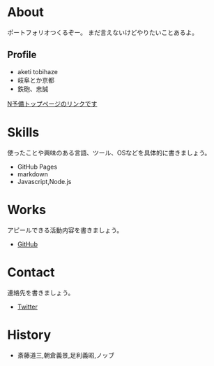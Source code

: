 
# About
ポートフォリオつくるぞー。
まだ言えないけどやりたいことあるよ。

## Profile
- aketi tobihaze
- 岐阜とか京都
- 鉄砲、忠誠


[N予備トップページのリンクです](https://nnn.ed.nico)


# Skills
使ったことや興味のある言語、ツール、OSなどを具体的に書きましょう。
- GitHub Pages
- markdown
- Javascript,Node.js

# Works
アピールできる活動内容を書きましょう。
- [GitHub](https://github.com/tobihaze)

# Contact
連絡先を書きましょう。
- [Twitter](https://twitter.com/tobihaze217_bot)

# History
- 斎藤道三,朝倉義景,足利義昭,ノッブ
